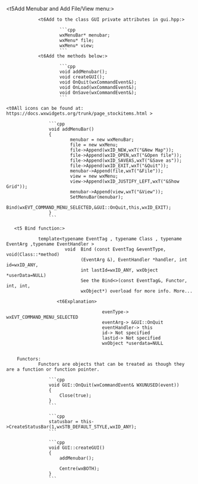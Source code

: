    <t5                                                     TILEMAP EDITOR PART2                                                                  >
											

	

 <t5Add Menubar and Add File/View menu:>

				<t6Add to the class GUI private attributes in gui.hpp:>
						
						```cpp
						wxMenuBar* menubar;
						wxMenu* file;
						wxMenu* view;
						```
				<t6Add the methods below:>
					
						```cpp
						void addMenubar();
						void createGUI();
						void OnQuit(wxCommandEvent&);
						void OnLoad(wxCommandEvent&);
						void OnSave(wxCommandEvent&);
						```

<t5 Implement Menubar like this:>
		
	<t0All icons can be found at: https://docs.wxwidgets.org/trunk/page_stockitems.html >
					
					```cpp
					void addMenuBar()
					{
							menubar = new wxMenuBar;
							file = new wxMenu;
							file->Append(wxID_NEW,wxT("&New Map"));
							file->Append(wxID_OPEN,wxT("&Open file"));
							file->Append(wxID_SAVEAS,wxT("&Save as"));
							file->Append(wxID_EXIT,wxT("&Quit"));
							menubar->Append(file,wxT("&File"));
							view = new wxMenu;
							view->Append(wxID_JUSTIFY_LEFT,wxT("&Show Grid"));
							menubar->Append(view,wxT("&View"));
							SetMenuBar(menubar);
							Bind(wxEVT_COMMAND_MENU_SELECTED,&GUI::OnQuit,this,wxID_EXIT);
					}
					```
        
       <t5 Bind function:>
       
                template<typename EventTag , typename Class , typename EventArg ,typename EventHandler >
                          void  Bind (const EventTag &eventType, void(Class::*method)
                                (EventArg &), EventHandler *handler, int id=wxID_ANY,
                                int lastId=wxID_ANY, wxObject *userData=NULL)
                                See the Bind<>(const EventTag&, Functor, int, int,
                                wxObject*) overload for more info. More...
                                
                       <t6Explanation> 
                       
                                        evenType-> wxEVT_COMMAND_MENU_SELECTED
                                        eventArg-> &GUI::OnQuit
                                        eventHandler-> this
                                        id-> Not specified
                                        lastid-> Not specified
                                        wxObject *userdata=NULL
                                
                
        Functors: 
                Functors are objects that can be treated as though they are a function or function pointer.				
                
<t5 Implement OnQuit method:>
						
					```cpp	
					void GUI::OnQuit(wxCommandEvent& WXUNUSED(event))
					{
						Close(true);
					}
					```
					

<t5  Add statusBar to our wxFrame in the GUI constructor>
					
					```cpp	
					statusbar = this->CreateStatusBar(1,wxSTB_DEFAULT_STYLE,wxID_ANY);
					```	
					
<t5 Create function createGUI and implement it like this:>
	
					```cpp
					void GUI::createGUI()
					{
						addMenubar();
						
						Centre(wxBOTH);
					}
					```


